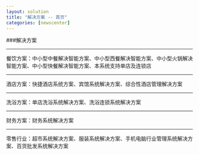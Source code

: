 ```yaml
---
layout: solution
title: "解决方案 -- 首页"
categories: [newscenter]
---
```

###解决方案
<hr/>
餐饮方案：中小型中餐解决智能方案、中小型西餐解决智能方案、中小型火锅解决智能方案、中小型快餐解决智能方案、本系统支持单店及连锁店
<hr/>
酒店方案：快捷酒店系统方案、宾馆系统解决方案、综合性酒店管理解决方案
<hr/>
洗浴方案：单店洗浴系统解决方案、洗浴连锁系统解决方案
<hr/>
财务方案：财务系统解决方案
<hr/>
零售行业：超市系统解决方案、服装系统解决方案、手机电脑行业管理系统解决方案、百货批发系统解决方案

